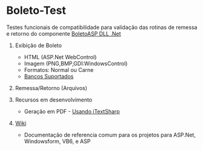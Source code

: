 Boleto-Test
===========

Testes funcionais de compatibilidade para validação das rotinas de remessa e retorno do componente [BoletoASP DLL .Net](http://www.boletoasp.com.br)

1. Exibição de Boleto
	* HTML (ASP.Net WebControl)
	* Imagem (PNG,BMP,GDI:WindowsControl)
	* Formatos: Normal ou Carne
	* [Bancos Suportados](https://github.com/impactro/Boleto-Test/wiki/Bancos-Suportados)
	
2. Remessa/Retorno (Arquivos)

3. Recursos em desenvolvimento
	* Geração em PDF - [Usando iTextSharp](http://sourceforge.net/projects/itextsharp/)

4. [Wiki](https://github.com/impactro/Boleto-Test/wiki)
	* Documentação de referencia comum para os projetos para ASP.Net, Windowsform, VB6, e ASP
